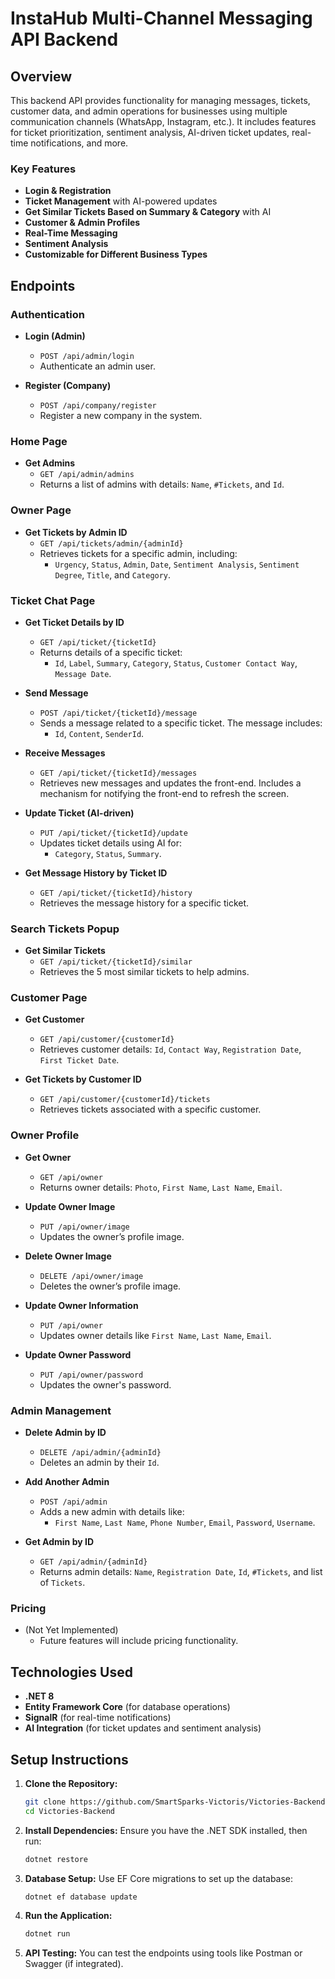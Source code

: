 # InstaHub Multi-Channel Messaging API Backend

## Overview

This backend API provides functionality for managing messages, tickets, customer data, and admin operations for businesses using multiple communication channels (WhatsApp, Instagram, etc.). It includes features for ticket prioritization, sentiment analysis, AI-driven ticket updates, real-time notifications, and more.

### Key Features
- **Login & Registration**
- **Ticket Management** with AI-powered updates
- **Get Similar Tickets Based on Summary & Category** with AI
- **Customer & Admin Profiles**
- **Real-Time Messaging**
- **Sentiment Analysis**
- **Customizable for Different Business Types**

## Endpoints

### Authentication
- **Login (Admin)**
  - `POST /api/admin/login`
  - Authenticate an admin user.

- **Register (Company)**
  - `POST /api/company/register`
  - Register a new company in the system.

### Home Page
- **Get Admins**
  - `GET /api/admin/admins`
  - Returns a list of admins with details: `Name`, `#Tickets`, and `Id`.

### Owner Page
- **Get Tickets by Admin ID**
  - `GET /api/tickets/admin/{adminId}`
  - Retrieves tickets for a specific admin, including:
    - `Urgency`, `Status`, `Admin`, `Date`, `Sentiment Analysis`, `Sentiment Degree`, `Title`, and `Category`.

### Ticket Chat Page
- **Get Ticket Details by ID**
  - `GET /api/ticket/{ticketId}`
  - Returns details of a specific ticket:
    - `Id`, `Label`, `Summary`, `Category`, `Status`, `Customer Contact Way`, `Message Date`.

- **Send Message**
  - `POST /api/ticket/{ticketId}/message`
  - Sends a message related to a specific ticket. The message includes:
    - `Id`, `Content`, `SenderId`.

- **Receive Messages**
  - `GET /api/ticket/{ticketId}/messages`
  - Retrieves new messages and updates the front-end. Includes a mechanism for notifying the front-end to refresh the screen.

- **Update Ticket (AI-driven)**
  - `PUT /api/ticket/{ticketId}/update`
  - Updates ticket details using AI for:
    - `Category`, `Status`, `Summary`.

- **Get Message History by Ticket ID**
  - `GET /api/ticket/{ticketId}/history`
  - Retrieves the message history for a specific ticket.

### Search Tickets Popup
- **Get Similar Tickets**
  - `GET /api/ticket/{ticketId}/similar`
  - Retrieves the 5 most similar tickets to help admins.

### Customer Page
- **Get Customer**
  - `GET /api/customer/{customerId}`
  - Retrieves customer details: `Id`, `Contact Way`, `Registration Date`, `First Ticket Date`.

- **Get Tickets by Customer ID**
  - `GET /api/customer/{customerId}/tickets`
  - Retrieves tickets associated with a specific customer.

### Owner Profile
- **Get Owner**
  - `GET /api/owner`
  - Returns owner details: `Photo`, `First Name`, `Last Name`, `Email`.

- **Update Owner Image**
  - `PUT /api/owner/image`
  - Updates the owner’s profile image.

- **Delete Owner Image**
  - `DELETE /api/owner/image`
  - Deletes the owner’s profile image.

- **Update Owner Information**
  - `PUT /api/owner`
  - Updates owner details like `First Name`, `Last Name`, `Email`.

- **Update Owner Password**
  - `PUT /api/owner/password`
  - Updates the owner's password.

### Admin Management
- **Delete Admin by ID**
  - `DELETE /api/admin/{adminId}`
  - Deletes an admin by their `Id`.

- **Add Another Admin**
  - `POST /api/admin`
  - Adds a new admin with details like:
    - `First Name`, `Last Name`, `Phone Number`, `Email`, `Password`, `Username`.

- **Get Admin by ID**
  - `GET /api/admin/{adminId}`
  - Returns admin details: `Name`, `Registration Date`, `Id`, `#Tickets`, and list of `Tickets`.

### Pricing
- (Not Yet Implemented)
  - Future features will include pricing functionality.

## Technologies Used
- **.NET 8**
- **Entity Framework Core** (for database operations)
- **SignalR** (for real-time notifications)
- **AI Integration** (for ticket updates and sentiment analysis)

## Setup Instructions

1. **Clone the Repository:**
   ```bash
   git clone https://github.com/SmartSparks-Victoris/Victories-Backend.git
   cd Victories-Backend
   ```

2. **Install Dependencies:**
   Ensure you have the .NET SDK installed, then run:
   ```bash
   dotnet restore
   ```

3. **Database Setup:**
   Use EF Core migrations to set up the database:
   ```bash
   dotnet ef database update
   ```

4. **Run the Application:**
   ```bash
   dotnet run
   ```

5. **API Testing:**
   You can test the endpoints using tools like Postman or Swagger (if integrated).

